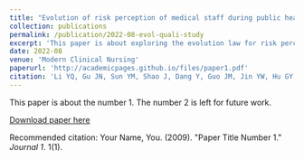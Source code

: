 ```yaml
---
title: "Evolution of risk perception of medical staff during public health emergencies: a qualitative study"
collection: publications
permalink: /publication/2022-08-evol-quali-study
excerpt: 'This paper is about exploring the evolution law for risk perception of medical staff during public health emergencies so as to provide decision support for assessing the risk perception status of medical staff, predicting their behavioral changes and guiding their emotional responses. '
date: 2022-08
venue: 'Modern Clinical Nursing'
paperurl: 'http://academicpages.github.io/files/paper1.pdf'
citation: 'Li YQ, Gu JN, Sun YM, Shao J, Dang Y, Guo JM, Jin YW, Hu GY, Sun HY. (2009). &quot;Evolution of risk perception of medical staff during public health emergencies: a qualitative study.&quot; <i>JModern Clinical Nursing</i>. 21(08):43-47.'
---
```

This paper is about the number 1. The number 2 is left for future work.

[Download paper here](http://academicpages.github.io/files/paper1.pdf)

Recommended citation: Your Name, You. (2009). "Paper Title Number 1." <i>Journal 1</i>. 1(1).
